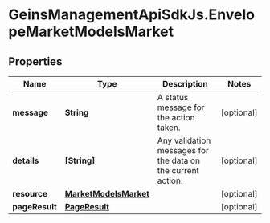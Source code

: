 # GeinsManagementApiSdkJs.EnvelopeMarketModelsMarket

## Properties

Name | Type | Description | Notes
------------ | ------------- | ------------- | -------------
**message** | **String** | A status message for the action taken. | [optional] 
**details** | **[String]** | Any validation messages for the data on the current action. | [optional] 
**resource** | [**MarketModelsMarket**](MarketModelsMarket.md) |  | [optional] 
**pageResult** | [**PageResult**](PageResult.md) |  | [optional] 


